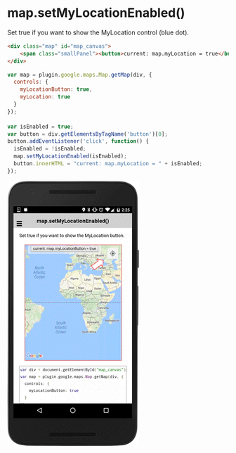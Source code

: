 # map.setMyLocationEnabled()

Set true if you want to show the MyLocation control (blue dot).

```html
<div class="map" id="map_canvas">
    <span class="smallPanel"><button>current: map.myLocation = true</button></span>
</div>
```

```js
var map = plugin.google.maps.Map.getMap(div, {
  controls: {
    myLocationButton: true,
    myLocation: true
  }
});

var isEnabled = true;
var button = div.getElementsByTagName('button')[0];
button.addEventListener('click', function() {
  isEnabled = !isEnabled;
  map.setMyLocationEnabled(isEnabled);
  button.innerHTML = "current: map.myLocation = " + isEnabled;
});
```

![](image.gif)
